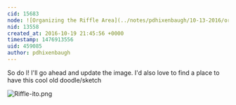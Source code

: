 ```yaml
---
cid: 15683
node: ![Organizing the Riffle Area](../notes/pdhixenbaugh/10-13-2016/organizing-the-riffle-area)
nid: 13558
created_at: 2016-10-19 21:45:56 +0000
timestamp: 1476913556
uid: 459085
author: pdhixenbaugh
---
```


So do I! I'll go ahead and update the image. I'd also love to find a place to have this cool old doodle/sketch 

![Riffle-ito.png](https://i.publiclab.org/system/images/photos/000/006/396/original/Riffle-ito.png)